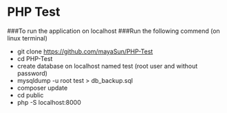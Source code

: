 # PHP Test
###To run the application on localhost
###Run the following commend (on linux terminal)
* git clone https://github.com/mayaSun/PHP-Test
* cd PHP-Test
* create database on localhost named test (root user and without password)
* mysqldump -u root test > db_backup.sql
* composer update
* cd public
* php -S localhost:8000
